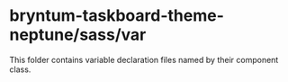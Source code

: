 # bryntum-taskboard-theme-neptune/sass/var

This folder contains variable declaration files named by their component class.
